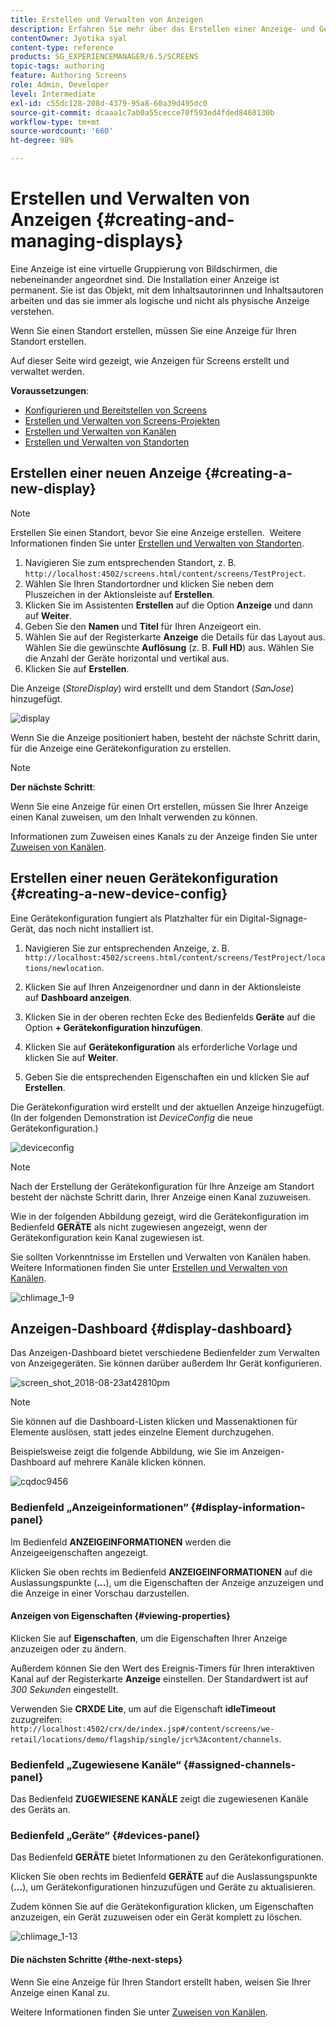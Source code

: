 ```yaml
---
title: Erstellen und Verwalten von Anzeigen
description: Erfahren Sie mehr über das Erstellen einer Anzeige- und Gerätekonfiguration in AEM Screens. Außerdem können Sie sich über das Anzeige-Dashboard informieren.
contentOwner: Jyotika syal
content-type: reference
products: SG_EXPERIENCEMANAGER/6.5/SCREENS
topic-tags: authoring
feature: Authoring Screens
role: Admin, Developer
level: Intermediate
exl-id: c55dc128-208d-4379-95a8-60a39d495dc0
source-git-commit: dcaaa1c7ab0a55cecce70f593ed4fded8468130b
workflow-type: tm+mt
source-wordcount: '660'
ht-degree: 98%

---
```


# Erstellen und Verwalten von Anzeigen {#creating-and-managing-displays}

Eine Anzeige ist eine virtuelle Gruppierung von Bildschirmen, die nebeneinander angeordnet sind. Die Installation einer Anzeige ist permanent. Sie ist das Objekt, mit dem Inhaltsautorinnen und Inhaltsautoren arbeiten und das sie immer als logische und nicht als physische Anzeige verstehen.

Wenn Sie einen Standort erstellen, müssen Sie eine Anzeige für Ihren Standort erstellen.

Auf dieser Seite wird gezeigt, wie Anzeigen für Screens erstellt und verwaltet werden.

**Voraussetzungen**:

* [Konfigurieren und Bereitstellen von Screens](configuring-screens-introduction.md)
* [Erstellen und Verwalten von Screens-Projekten](creating-a-screens-project.md)
* [Erstellen und Verwalten von Kanälen](managing-channels.md)
* [Erstellen und Verwalten von Standorten](managing-locations.md)

## Erstellen einer neuen Anzeige {#creating-a-new-display}

>[!NOTE]
>
>Erstellen Sie einen Standort, bevor Sie eine Anzeige erstellen.  Weitere Informationen finden Sie unter [Erstellen und Verwalten von Standorten](managing-locations.md).

1. Navigieren Sie zum entsprechenden Standort, z. B. `http://localhost:4502/screens.html/content/screens/TestProject`.
1. Wählen Sie Ihren Standortordner und klicken Sie neben dem Pluszeichen in der Aktionsleiste auf **Erstellen**.
1. Klicken Sie im Assistenten **Erstellen** auf die Option **Anzeige** und dann auf **Weiter**.
1. Geben Sie den **Namen** und **Titel** für Ihren Anzeigeort ein.
1. Wählen Sie auf der Registerkarte **Anzeige** die Details für das Layout aus. Wählen Sie die gewünschte **Auflösung** (z. B. **Full HD**) aus. Wählen Sie die Anzahl der Geräte horizontal und vertikal aus.
1. Klicken Sie auf **Erstellen**.

Die Anzeige (*StoreDisplay*) wird erstellt und dem Standort (*SanJose*) hinzugefügt.

![display](assets/display.gif)

Wenn Sie die Anzeige positioniert haben, besteht der nächste Schritt darin, für die Anzeige eine Gerätekonfiguration zu erstellen.

>[!NOTE]
>
>**Der nächste Schritt**:
>
>Wenn Sie eine Anzeige für einen Ort erstellen, müssen Sie Ihrer Anzeige einen Kanal zuweisen, um den Inhalt verwenden zu können.
>
>Informationen zum Zuweisen eines Kanals zu der Anzeige finden Sie unter [Zuweisen von Kanälen](channel-assignment.md).

## Erstellen einer neuen Gerätekonfiguration {#creating-a-new-device-config}

Eine Gerätekonfiguration fungiert als Platzhalter für ein Digital-Signage-Gerät, das noch nicht installiert ist.

1. Navigieren Sie zur entsprechenden Anzeige, z. B. `http://localhost:4502/screens.html/content/screens/TestProject/locations/newlocation`.
1. Klicken Sie auf Ihren Anzeigenordner und dann in der Aktionsleiste auf **Dashboard anzeigen**.
1. Klicken Sie in der oberen rechten Ecke des Bedienfelds **Geräte** auf die Option **+ Gerätekonfiguration hinzufügen**.

1. Klicken Sie auf **Gerätekonfiguration** als erforderliche Vorlage und klicken Sie auf **Weiter**.

1. Geben Sie die entsprechenden Eigenschaften ein und klicken Sie auf **Erstellen**.

Die Gerätekonfiguration wird erstellt und der aktuellen Anzeige hinzugefügt. (In der folgenden Demonstration ist *DeviceConfig* die neue Gerätekonfiguration.)

![deviceconfig](assets/deviceconfig.gif)

>[!NOTE]
>
>Nach der Erstellung der Gerätekonfiguration für Ihre Anzeige am Standort besteht der nächste Schritt darin, Ihrer Anzeige einen Kanal zuzuweisen.
>
>Wie in der folgenden Abbildung gezeigt, wird die Gerätekonfiguration im Bedienfeld **GERÄTE** als nicht zugewiesen angezeigt, wenn der Gerätekonfiguration kein Kanal zugewiesen ist.
>
>Sie sollten Vorkenntnisse im Erstellen und Verwalten von Kanälen haben.  Weitere Informationen finden Sie unter [Erstellen und Verwalten von Kanälen](managing-channels.md).

![chlimage_1-9](assets/chlimage_1-9.png)

## Anzeigen-Dashboard {#display-dashboard}

Das Anzeigen-Dashboard bietet verschiedene Bedienfelder zum Verwalten von Anzeigegeräten. Sie können darüber außerdem Ihr Gerät konfigurieren.

![screen_shot_2018-08-23at42810pm](assets/screen_shot_2018-08-23at42810pm.png)

>[!NOTE]
>
>Sie können auf die Dashboard-Listen klicken und Massenaktionen für Elemente auslösen, statt jedes einzelne Element durchzugehen.
>
>Beispielsweise zeigt die folgende Abbildung, wie Sie im Anzeigen-Dashboard auf mehrere Kanäle klicken können.

![cqdoc9456](assets/cqdoc9456.gif)

### Bedienfeld „Anzeigeinformationen“ {#display-information-panel}

Im Bedienfeld **ANZEIGEINFORMATIONEN** werden die Anzeigeeigenschaften angezeigt.

Klicken Sie oben rechts im Bedienfeld **ANZEIGEINFORMATIONEN** auf die Auslassungspunkte (**...**), um die Eigenschaften der Anzeige anzuzeigen und die Anzeige in einer Vorschau darzustellen.


#### Anzeigen von Eigenschaften {#viewing-properties}

Klicken Sie auf **Eigenschaften**, um die Eigenschaften Ihrer Anzeige anzuzeigen oder zu ändern.

Außerdem können Sie den Wert des Ereignis-Timers für Ihren interaktiven Kanal auf der Registerkarte **Anzeige** einstellen. Der Standardwert ist auf *300 Sekunden* eingestellt.

Verwenden Sie **CRXDE Lite**, um auf die Eigenschaft **idleTimeout** zuzugreifen: `http://localhost:4502/crx/de/index.jsp#/content/screens/we-retail/locations/demo/flagship/single/jcr%3Acontent/channels`.


### Bedienfeld „Zugewiesene Kanäle“ {#assigned-channels-panel}

Das Bedienfeld **ZUGEWIESENE KANÄLE** zeigt die zugewiesenen Kanäle des Geräts an.


### Bedienfeld „Geräte“ {#devices-panel}

Das Bedienfeld **GERÄTE** bietet Informationen zu den Gerätekonfigurationen.

Klicken Sie oben rechts im Bedienfeld **GERÄTE** auf die Auslassungspunkte (**…**), um Gerätekonfigurationen hinzuzufügen und Geräte zu aktualisieren.

Zudem können Sie auf die Gerätekonfiguration klicken, um Eigenschaften anzuzeigen, ein Gerät zuzuweisen oder ein Gerät komplett zu löschen.

![chlimage_1-13](assets/chlimage_1-13.png)

#### Die nächsten Schritte {#the-next-steps}

Wenn Sie eine Anzeige für Ihren Standort erstellt haben, weisen Sie Ihrer Anzeige einen Kanal zu.

Weitere Informationen finden Sie unter [Zuweisen von Kanälen](channel-assignment.md).
